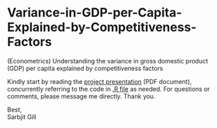 # Variance-in-GDP-per-Capita-Explained-by-Competitiveness-Factors
(Econometrics) Understanding the variance in gross domestic product (GDP) per capita explained by competitiveness factors

Kindly start by reading the <a href="https://github.com/sarbjitgill/Variance-in-GDP-per-Capita-Explained-by-Competitiveness-Factors/blob/main/R%20Project%20Presentation%20-%20Understanding%20the%20Variance%20in%20Gross%20Domestic%20Product%20Per%20Capita%20Explained%20by%20Competitiveness%20Factors.pdf" target="_blank">project presentation</a> (PDF document), concurrently referring to the code in <a href="https://github.com/sarbjitgill/Variance-in-GDP-per-Capita-Explained-by-Competitiveness-Factors/blob/main/R%20Coding%20File%20-%20Understanding%20the%20Variance%20in%20Gross%20Domestic%20Product%20Per%20Capita%20Explained%20by%20Competitiveness%20Factors.R" target="_blank">.R file</a> as needed. For questions or comments, please message me directly. Thank you.

Best, <br/>
Sarbjit Gill
